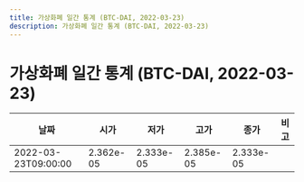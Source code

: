 ```yaml
---
title: 가상화폐 일간 통계 (BTC-DAI, 2022-03-23)
description: 가상화폐 일간 통계 (BTC-DAI, 2022-03-23)
---
```


가상화폐 일간 통계 (BTC-DAI, 2022-03-23)
===

|날짜|시가|저가|고가|종가|비고|
|--|--|--|--|--|--|
|2022-03-23T09:00:00|2.362e-05|2.333e-05|2.385e-05|2.333e-05|    |
